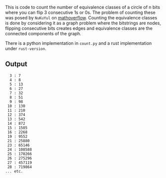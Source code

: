 This is code to count the number of equivalence classes of a circle of n bits
where you can flip 3 consecutive 1s or 0s. The problem of counting these was
posed by `NuKuYul` on [mathoverflow][1]. Counting the equivalence classes is
done by considering it as a graph problem where the bitstrings are nodes,
flipping consecutive bits creates edges and equivalence classes are the
connected components of the graph.

There is a python implementation in `count.py` and a rust implementation under
`rust-version`.

## Output
```
  3 : 7
  4 : 8
  5 : 13
  6 : 27
  7 : 32
  8 : 51
  9 : 98
 10 : 130
 11 : 210
 12 : 374
 13 : 542
 14 : 872
 15 : 1505
 16 : 2268
 19 : 9552
 21 : 25880
 23 : 65146
 24 : 108588
 25 : 170266
 26 : 275296
 27 : 457119
 28 : 719864
... etc.
```

[1]: https://mathoverflow.net/questions/357250